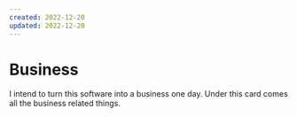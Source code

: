 ```yaml
---
created: 2022-12-20
updated: 2022-12-20
---
```

# Business

I intend to turn this software into a business one day. Under this card comes all the business related things.
